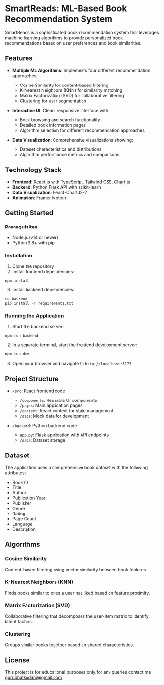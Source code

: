 # SmartReads: ML-Based Book Recommendation System

SmartReads is a sophisticated book recommendation system that leverages machine learning algorithms to provide personalized book recommendations based on user preferences and book similarities.

## Features

- **Multiple ML Algorithms**: Implements four different recommendation approaches:
  - Cosine Similarity for content-based filtering
  - K-Nearest Neighbors (KNN) for similarity matching
  - Matrix Factorization (SVD) for collaborative filtering
  - Clustering for user segmentation

- **Interactive UI**: Clean, responsive interface with:
  - Book browsing and search functionality
  - Detailed book information pages
  - Algorithm selection for different recommendation approaches

- **Data Visualization**: Comprehensive visualizations showing:
  - Dataset characteristics and distributions
  - Algorithm performance metrics and comparisons

## Technology Stack

- **Frontend**: React.js with TypeScript, Tailwind CSS, Chart.js
- **Backend**: Python Flask API with scikit-learn
- **Data Visualization**: React-ChartJS-2
- **Animation**: Framer Motion

## Getting Started

### Prerequisites

- Node.js (v14 or newer)
- Python 3.8+ with pip

### Installation

1. Clone the repository
2. Install frontend dependencies:

```bash
npm install
```

3. Install backend dependencies:

```bash
cd backend
pip install -r requirements.txt
```

### Running the Application

1. Start the backend server:

```bash
npm run backend
```

2. In a separate terminal, start the frontend development server:

```bash
npm run dev
```

3. Open your browser and navigate to `http://localhost:5173`

## Project Structure

- `/src`: React frontend code
  - `/components`: Reusable UI components
  - `/pages`: Main application pages
  - `/context`: React context for state management
  - `/data`: Mock data for development

- `/backend`: Python backend code
  - `app.py`: Flask application with API endpoints
  - `/data`: Dataset storage

## Dataset

The application uses a comprehensive book dataset with the following attributes:
- Book ID
- Title
- Author
- Publication Year
- Publisher
- Genre
- Rating
- Page Count
- Language
- Description

## Algorithms

### Cosine Similarity
Content-based filtering using vector similarity between book features.

### K-Nearest Neighbors (KNN)
Finds books similar to ones a user has liked based on feature proximity.

### Matrix Factorization (SVD)
Collaborative filtering that decomposes the user-item matrix to identify latent factors.

### Clustering
Groups similar books together based on shared characteristics.

## License

This project is for educational purposes only.for any queries contact me gurubhatkodani@gmail.com

